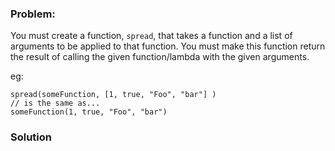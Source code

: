 ### Problem:
<p>You must create a function, <code>spread</code>, that takes a function and a list of arguments to be applied to that function. You must make this function return the result of calling the given function/lambda with the given arguments.</p>
<p>eg:</p>
<pre><code class="language-javascript">spread(someFunction, [<span class="hljs-number">1</span>, <span class="hljs-literal">true</span>, <span class="hljs-string">&quot;Foo&quot;</span>, <span class="hljs-string">&quot;bar&quot;</span>] ) 
<span class="hljs-comment">// is the same as...</span>
someFunction(<span class="hljs-number">1</span>, <span class="hljs-literal">true</span>, <span class="hljs-string">&quot;Foo&quot;</span>, <span class="hljs-string">&quot;bar&quot;</span>)</code></pre>
<pre style="display: none;"><code class="language-clojure">(<span class="hljs-name"><span class="hljs-builtin-name">spread</span></span> someFunction [<span class="hljs-number">1</span> <span class="hljs-literal">true</span> <span class="hljs-string">&quot;Foo&quot;</span> <span class="hljs-string">&quot;bar&quot;</span>] ) 
<span class="hljs-comment">; is the same as...</span>
(<span class="hljs-name">someFunction</span> <span class="hljs-number">1</span> <span class="hljs-literal">true</span> <span class="hljs-string">&quot;Foo&quot;</span> <span class="hljs-string">&quot;bar&quot;</span>)</code></pre>
<pre style="display: none;"><code class="language-coffeescript">spread someFunction, [<span class="hljs-number">1</span>, <span class="hljs-literal">true</span>, <span class="hljs-string">&quot;Foo&quot;</span>, <span class="hljs-string">&quot;bar&quot;</span>] 
<span class="hljs-comment"># is the same as...</span>
someFunction <span class="hljs-number">1</span>, <span class="hljs-literal">true</span>, <span class="hljs-string">&quot;Foo&quot;</span>, <span class="hljs-string">&quot;bar&quot;</span> </code></pre>
<pre style="display: none;"><code class="language-python">spread(someFunction, [<span class="hljs-number">1</span>, true, <span class="hljs-string">&quot;Foo&quot;</span>, <span class="hljs-string">&quot;bar&quot;</span>] ) 
<span class="hljs-comment"># is the same as...</span>
someFunction(<span class="hljs-number">1</span>, true, <span class="hljs-string">&quot;Foo&quot;</span>, <span class="hljs-string">&quot;bar&quot;</span>)</code></pre>
<pre style="display: none;"><code class="language-ruby">spread someFunction, [<span class="hljs-number">1</span>, <span class="hljs-literal">true</span>, <span class="hljs-string">&quot;Foo&quot;</span>, <span class="hljs-string">&quot;bar&quot;</span>] 
<span class="hljs-comment"># is the same as...</span>
someFunction.(<span class="hljs-number">1</span>, <span class="hljs-literal">true</span>, <span class="hljs-string">&quot;Foo&quot;</span>, <span class="hljs-string">&quot;bar&quot;</span>)</code></pre>

### Solution